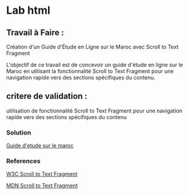 # Lab html



## Travail à Faire :
 Création d'un Guide d'Étude en Ligne sur le Maroc avec Scroll to Text Fragment

L'objectif de ce travail  est de concevoir un guide d'étude en ligne sur le Maroc en utilisant la fonctionnalité Scroll to Text Fragment pour une navigation rapide vers des sections spécifiques du contenu.
## critere de validation : 
utilisation  de fonctionnalité Scroll to Text Fragment pour une navigation rapide vers des sections spécifiques du contenu
### Solution 
[Guide d'etude sur le maroc ](https://github.com/Yasmine-daifane/CNMH/blob/master/Branche%20technique/Labs/lab-html/Guide-d'etude-sur-le-maroc.html)


### References 
[W3C Scroll to Text Fragment ](https://wicg.github.io/scroll-to-text-fragment/)

[MDN Scroll to Text Fragment](https://developer.mozilla.org/en-US/docs/Web/Text_fragments)
